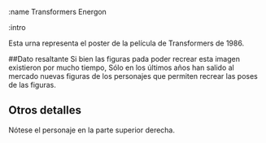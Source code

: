 :name
Transformers Energon

:intro

Esta urna representa el poster de la película de Transformers de 1986.

##Dato resaltante
Si bien las figuras pada poder recrear esta imagen existieron por mucho tiempo,
Sólo en los últimos años han salido al mercado nuevas figuras de los personajes que
permiten recrear las poses de las figuras.

## Otros detalles
Nótese el personaje en la parte superior derecha.